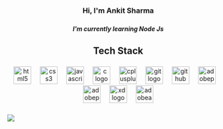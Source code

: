 <h3 align="center">Hi, I'm Ankit Sharma</h3>

###

<h5 align="center">I'm currently learning Node Js</h5>

###

<h2 align="center">Tech Stack</h2>

###

<div align="center">
  <img src="https://cdn.jsdelivr.net/gh/devicons/devicon/icons/html5/html5-original.svg" height="40" alt="html5 logo"  />
  <img width="12" />
  <img src="https://cdn.simpleicons.org/css3/1572B6" height="40" alt="css3 logo"  />
  <img width="12" />
  <img src="https://cdn.jsdelivr.net/gh/devicons/devicon/icons/javascript/javascript-original.svg" height="40" alt="javascript logo"  />
  <img width="12" />
  <img src="https://cdn.jsdelivr.net/gh/devicons/devicon/icons/c/c-original.svg" height="40" alt="c logo"  />
  <img width="12" />
  <img src="https://cdn.simpleicons.org/c++/00599C" height="40" alt="cplusplus logo"  />
  <img width="12" />
  <img src="https://cdn.jsdelivr.net/gh/devicons/devicon/icons/git/git-original.svg" height="40" alt="git logo"  />
  <img width="12" />
  <img src="https://cdn.jsdelivr.net/gh/devicons/devicon/icons/github/github-original.svg" height="40" alt="github logo"  />
  <img width="12" />
  <img src="https://cdn.simpleicons.org/adobephotoshop/31A8FF" height="40" alt="adobephotoshop logo"  />
  <img width="12" />
  <img src="https://cdn.simpleicons.org/adobepremierepro/9999FF" height="40" alt="adobepremierepro logo"  />
  <img width="12" />
  <img src="https://cdn.simpleicons.org/adobexd/FF61F6" height="40" alt="xd logo"  />
  <img width="12" />
  <img src="https://cdn.simpleicons.org/adobeaftereffects/9999FF" height="40" alt="adobeaftereffects logo"  />
</div>

###

<p align="left"></p>

###

<div align="center">
</div>

###
[![](https://visitcount.itsvg.in/api?id=ankiiisharma&icon=0&color=0)](https://visitcount.itsvg.in)
